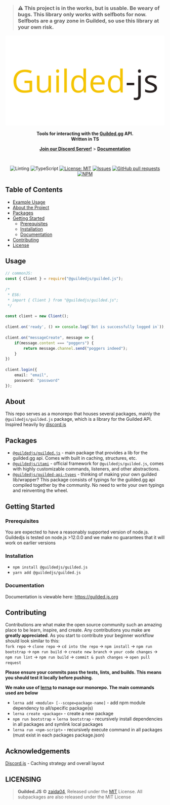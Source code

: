 > ### ⚠️ This project is in the works, but is usable. Be weary of bugs. This library only works with selfbots for now. Selfbots are a gray zone in Guilded, so use this library at your own risk.

<div align="center">
    <img src="media/readme-header.png" width="546" alt="guildedjs"/>
    <p><b>Tools for interacting with the <a href="https://www.guilded.gg/">Guilded.gg</a> API. <br>Written in TS</b></p>  
    <p><a href="https://discord.gg/jf66UUN"><b>Join our Discord Server!</b></a> > <a href="https://guilded.js.org"><b>Documentation</b></a></p>
    <br />
    <p>
        <img src="https://github.com/zaida04/guilded.js/workflows/Linting/badge.svg" alt="Linting">
        <img src="https://github.com/zaida04/guilded.js/workflows/TypeScript/badge.svg" alt="TypeScript">
        <a href="https://opensource.org/licenses/MIT"><img src="https://img.shields.io/badge/License-MIT-yellow.svg" alt="License: MIT"></a>
        <a href="https://github.com/zaida04/guilded.js/issues"><img src="https://img.shields.io/github/issues-raw/zaida04/guilded.js.svg?maxAge=25000" alt="Issues"></a>
        <a href="https://github.com/zaida04/guilded.js/pulls"><img src="https://img.shields.io/github/issues-pr/zaida04/guilded.js.svg?style=flat" alt="GitHub pull requests"></a><br>
        <a href="https://npmjs.org/package/@guildedjs/guilded.js"><img src="https://nodei.co/npm/@guildedjs/guilded.js.png" alt="NPM"></a>
    </p>
</div>

## Table of Contents
* [Example Usage](#usage)
* [About the Project](#about)
* [Packages](#packages)
* [Getting Started](#getting-started)
  * [Prerequisites](#prerequisites)
  * [Installation](#installation)
  * [Documentation](#documentation)
* [Contributing](#contributing)
* [License](#LICENSING)


## Usage

```ts
// commonJS:
const { Client } = require("@guildedjs/guilded.js");

/*
 * ES6:
 * import { Client } from "@guildedjs/guilded.js";
 */

const client = new Client();

client.on('ready', () => console.log(`Bot is successfully logged in`));

client.on("messageCreate", message => {
    if(message.content === "poggers") {
        return message.channel.send("poggers indeed");
    }
})

client.login({
    email: "email",
    password: "password"
});
```
<!--ABOUT THE PROJECT-->

## About
This repo serves as a monorepo that houses several packages, mainly the `@guildedjs/guilded.js` package, which is a library for the Guilded API. Inspired heavily by [discord.js](https://github.com/discordjs/discord.js)

<!--EMD OF ABOUT THE PROJECT>

<!--GETTING STARTED-->

## Packages
* [`@guildedjs/guilded.js`](https://github.com/zaida04/guilded.js/tree/master/packages/guilded.js#readme) - main package that provides a lib for the guilded.gg api. Comes with built in caching, structures, etc.
* [`@guildedjs/itami`](https://github.com/zaida04/guildedjs/tree/master/packages/itami#readme) - official framework for `@guildedjs/guilded.js`, comes with highly customizable commands, listeners, and other abstractions.
* [`@guildedjs/guilded-api-types`](https://github.com/zaida04/guilded.js/tree/master/packages/guilded-api-typings#readme) - thinking of making your own guilded lib/wrapper? This package consists of typings for the guilded.gg api compiled together by the community. No need to write your own typings and reinventing the wheel.

## Getting Started

### Prerequisites
You are expected to have a reasonably supported version of node.js. Guildedjs is tested on node.js >12.0.0 and we make no guarantees that it will work on earlier versions

### Installation
- `npm install @guildedjs/guilded.js`  
- `yarn add @guildedjs/guilded.js`

### Documentation
Documentation is viewable here: https://guilded.js.org

<!--END GETTING STARTED-->

## Contributing

Contributions are what make the open source community such an amazing place to be learn, inspire, and create. Any contributions you make are **greatly appreciated**.
As you start to contribute your beginner workflow should look similar to this:   
`fork repo` ->  `clone repo` -> `cd into the repo` -> `npm install` -> `npm run bootstrap` -> `npm run build` -> `create new branch` -> `your code changes` -> `npm run lint` -> `npm run build` -> `commit & push changes` -> `open pull request`

**Please ensure your commits pass the tests, lints, and builds. This means you should test it locally before pushing.**

**We make use of [lerna](https://lerna.js.org/) to manage our monorepo. The main commands used are below**
* `lerna add <module> [--scope=package-name]` - add npm module dependency to all/specific package(s)
* `lerna create <package>` - create a new package
* `npm run bootstrap` = `lerna bootstrap` - recursively install dependencies in all packages and symlink local packages
* `lerna run <npm-script>` - recursively execute command in all packages (must exist in each packages package.json)

## Acknowledgements
[Discord.js](https://github.com/discordjs/discord.js) - Caching strategy and overall layout

## LICENSING  

> **Guilded.JS** © [zaida04](https://github.com/zaida04), Released under the [MIT](https://github.com/zaida04/guildedjs/blob/master/LICENSE) License. All subpackages are also released under the MIT License
